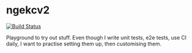 # ngekcv2

[![Build Status](https://travis-ci.org/keligijus/ngekcv2.svg?branch=master)](https://travis-ci.org/keligijus/ngekcv2)


Playground to try out stuff. Even though I write unit tests, e2e tests, use CI daily, I want to practise setting them up, then customising them.